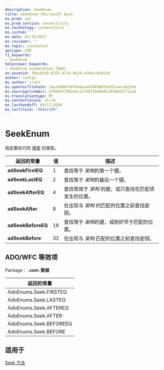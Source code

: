 ```yaml
---
description: SeekEnum
title: SeekEnum |Microsoft Docs
ms.prod: sql
ms.prod_service: connectivity
ms.technology: connectivity
ms.custom: ''
ms.date: 01/19/2017
ms.reviewer: ''
ms.topic: conceptual
apitype: COM
f1_keywords:
- SeekEnum
helpviewer_keywords:
- SeekEnum enumeration [ADO]
ms.assetid: f0ec0c92-8253-47c6-9a14-e5dbccbad219
author: rothja
ms.author: jroth
ms.openlocfilehash: 1bea36687e0fbe8aea4768386f4435ceece621bb
ms.sourcegitcommit: e700497f962e4c2274df16d9e651059b42ff1a10
ms.translationtype: MT
ms.contentlocale: zh-CN
ms.lasthandoff: 08/17/2020
ms.locfileid: "88442109"
---
```

# <a name="seekenum"></a>SeekEnum
指定要执行的 [搜索](../../../ado/reference/ado-api/seek-method.md) 的类型。  
  
|返回的常量|值|描述|  
|--------------|-----------|-----------------|  
|**adSeekFirstEQ**|1|查找等于 *架构*的第一个键。|  
|**adSeekLastEQ**|2|查找等于 *架构*的最后一个键。|  
|**adSeekAfterEQ**|4|查找等效于 *架构* 的键，或只查找在匹配项发生的位置。|  
|**adSeekAfter**|8|在出现与 *架构* 的匹配的位置之前查找密钥。|  
|**adSeekBeforeEQ**|16|查找等于 *架构*的键，或刚好早于匹配的位置。|  
|**adSeekBefore**|32|在出现与 *架构* 匹配的位置之前查找密钥。|  
  
## <a name="adowfc-equivalent"></a>ADO/WFC 等效项  
 Package： **.com. 数据**  
  
|返回的常量|  
|--------------|  
|AdoEnums.Seek.FIRSTEQ|  
|AdoEnums.Seek.LASTEQ|  
|AdoEnums.Seek.AFTEREQ|  
|AdoEnums.Seek.AFTER|  
|AdoEnums.Seek.BEFOREEQ|  
|AdoEnums.Seek.BEFORE|  
  
## <a name="applies-to"></a>适用于  
 [Seek 方法](../../../ado/reference/ado-api/seek-method.md)

